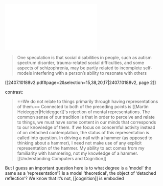 ![](../public/b8446562a5380ffdd58b03ac9fada8a0.pdf)

> One speculation is that social disabilities in people, such as autism spectrum disorder, trauma-related social difficulties, and some aspects of schizophrenia, may be partly related to incomplete self-models interfering with a person’s ability to resonate with others

[[2407.10188v2.pdf#page=2&selection=15,38,20,17|2407.10188v2, page 2]]

contrast:
> ==We do not relate to things primarily through having representations of them.== Connected to both of the preceding points is [[Martin Heidegger|Heidegger]]'s rejection of mental representations. The common sense of our tradition is that in order to perceive and relate to things, we must have some content in our minds that corresponds to our knowledge of them. If we focus on concernful activity instead of on detached contemplation, the status of this representation is called into question. In driving a nail with a hammer (as opposed to thinking about a hammer), I need not make use of any explicit representation of the hammer. My ability to act comes from my familiarity with hammering, not my knowledge of a hammer.
> 	[[Understanding Computers and Cognition]]

But I guess an important question here is to what degree is a ‘model’ the same as a ‘representation’? Is a model ‘theoretical’, the object of ‘detached reflection’? We know that it’s not, [[cognition]] is embodied 
